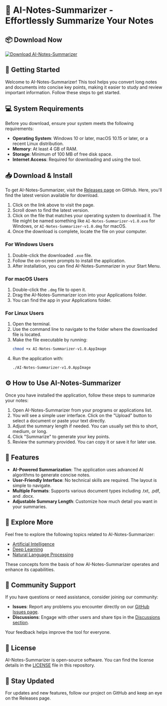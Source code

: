 # 🤖 AI-Notes-Summarizer - Effortlessly Summarize Your Notes

## 📦 Download Now
[![Download AI-Notes-Summarizer](https://img.shields.io/badge/Download-AI--Notes--Summarizer-brightgreen)](https://github.com/S68-spec/AI-Notes-Summarizer/releases)

## 🚀 Getting Started
Welcome to AI-Notes-Summarizer! This tool helps you convert long notes and documents into concise key points, making it easier to study and review important information. Follow these steps to get started.

## 💻 System Requirements
Before you download, ensure your system meets the following requirements:

- **Operating System**: Windows 10 or later, macOS 10.15 or later, or a recent Linux distribution.
- **Memory**: At least 4 GB of RAM.
- **Storage**: Minimum of 100 MB of free disk space.
- **Internet Access**: Required for downloading and using the tool.

## 📥 Download & Install
To get AI-Notes-Summarizer, visit the [Releases page](https://github.com/S68-spec/AI-Notes-Summarizer/releases) on GitHub. Here, you'll find the latest version available for download.

1. Click on the link above to visit the page.
2. Scroll down to find the latest version.
3. Click on the file that matches your operating system to download it. The file might be named something like `AI-Notes-Summarizer-v1.0.exe` for Windows, or `AI-Notes-Summarizer-v1.0.dmg` for macOS.
4. Once the download is complete, locate the file on your computer.

### For Windows Users
1. Double-click the downloaded `.exe` file.
2. Follow the on-screen prompts to install the application.
3. After installation, you can find AI-Notes-Summarizer in your Start Menu.

### For macOS Users
1. Double-click the `.dmg` file to open it.
2. Drag the AI-Notes-Summarizer icon into your Applications folder.
3. You can find the app in your Applications folder.

### For Linux Users
1. Open the terminal.
2. Use the command line to navigate to the folder where the downloaded file is located.
3. Make the file executable by running:
   ```bash
   chmod +x AI-Notes-Summarizer-v1.0.AppImage
   ```
4. Run the application with:
   ```bash
   ./AI-Notes-Summarizer-v1.0.AppImage
   ```

## ⚙️ How to Use AI-Notes-Summarizer
Once you have installed the application, follow these steps to summarize your notes:

1. Open AI-Notes-Summarizer from your programs or applications list.
2. You will see a simple user interface. Click on the "Upload" button to select a document or paste your text directly.
3. Adjust the summary length if needed. You can usually set this to short, medium, or long.
4. Click "Summarize" to generate your key points.
5. Review the summary provided. You can copy it or save it for later use.

## 📝 Features
- **AI-Powered Summarization**: The application uses advanced AI algorithms to generate concise notes.
- **User-Friendly Interface**: No technical skills are required. The layout is simple to navigate.
- **Multiple Formats**: Supports various document types including .txt, .pdf, and .docx.
- **Adjustable Summary Length**: Customize how much detail you want in your summaries.

## 🔗 Explore More
Feel free to explore the following topics related to AI-Notes-Summarizer:

- [Artificial Intelligence](https://en.wikipedia.org/wiki/Artificial_intelligence)
- [Deep Learning](https://en.wikipedia.org/wiki/Deep_learning)
- [Natural Language Processing](https://en.wikipedia.org/wiki/Natural_language_processing)

These concepts form the basis of how AI-Notes-Summarizer operates and enhance its capabilities.

## 💬 Community Support
If you have questions or need assistance, consider joining our community:

- **Issues**: Report any problems you encounter directly on our [GitHub Issues page](https://github.com/S68-spec/AI-Notes-Summarizer/issues).
- **Discussions**: Engage with other users and share tips in the [Discussions section](https://github.com/S68-spec/AI-Notes-Summarizer/discussions).

Your feedback helps improve the tool for everyone.

## 📄 License
AI-Notes-Summarizer is open-source software. You can find the license details in the [LICENSE](LICENSE) file in this repository.

## 📢 Stay Updated
For updates and new features, follow our project on GitHub and keep an eye on the Releases page.